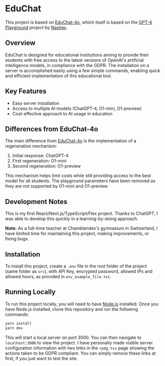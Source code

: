# EduChat

This project is based on [EduChat-4o](https://github.com/4nd4ny/EduChat-4o), which itself is based on the [GPT-4 Playground](https://github.com/Nashex/gpt4-playground) project by [Nashex](https://github.com/Nashex).

## Overview

EduChat is designed for educational institutions aiming to provide their students with free access to the latest versions of OpenAI's artificial intelligence models, in compliance with the GDPR. The installation on a server is accomplished easily using a few simple commands, enabling quick and efficient implementation of this educational tool.

## Key Features

- Easy server installation
- Access to multiple AI models (ChatGPT-4, O1-mini, O1-preview)
- Cost-effective approach to AI usage in education

## Differences from EduChat-4o

The main difference from [EduChat-4o](https://github.com/4nd4ny/EduChat-4o) is the implementation of a regeneration mechanism:

1. Initial response: ChatGPT-4
2. First regeneration: O1-mini
3. Second regeneration: O1-preview

This mechanism helps limit costs while still providing access to the best model for all students. The playground parameters have been removed as they are not supported by O1-mini and O1-preview.

## Development Notes

This is my first React/Next.js/TypeScript/Flex project. Thanks to ChatGPT, I was able to develop this quickly in a learning-by-doing approach.

**Note:** As a full-time teacher at Chamblandes's gymnasium in Switzerland, I have limited time for maintaining this project, making improvements, or fixing bugs.

## Installation

To install this project, create a `.env` file in the root folder of the project (same folder as `src`), with API Key, encrypted password, allowed IPs and allowed hours, as provided in `env_example_file.txt`.

## Running Locally

To run this project locally, you will need to have [Node.js](https://nodejs.org/en/) installed. Once you have Node.js installed, clone this repository and run the following commands:

```bash
yarn install
yarn dev
```

This will start a local server on port 3000. You can then navigate to `localhost:3000` to view the project. I have personally made visible server configuration information with two links in the `rpdg.tsx` page showing the actions taken to be GDPR compliant. You can simply remove these links at first, if you just want to test the site.
